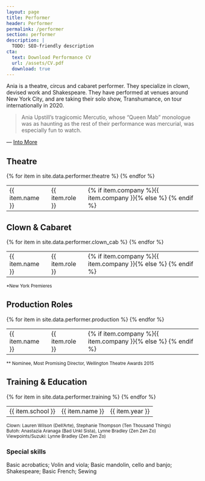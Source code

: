 ```yaml
---
layout: page
title: Performer
header: Performer
permalink: /performer
section: performer
description: |
  TODO: SEO-friendly description
cta:
  text: Download Performance CV
  url: /assets/CV.pdf
  download: true
---
```


Ania is a theatre, circus and cabaret performer. They specialize in clown, devised work and Shakespeare. They have performed at venues around New York City, and are taking their solo show, Transhumance, on tour internationally in 2020.

> Ania Upstill’s tragicomic Mercutio, whose “Queen Mab” monologue was as haunting as the rest of their performance was mercurial, was especially fun to watch.

— [Into More](https://www.intomore.com/culture/rj-is-an-all-women-and-genderqueer-feminist-retelling-of-romeo-juliet)


## Theatre

<!-- TODO: fix the layout of the table on mobile -->
<table>
  <tbody>
    {% for item in site.data.performer.theatre %}
      <tr>
        <td>{{ item.name }}</td>
        <td>{{ item.role }}</td>
        <td>{% if item.company %}{{ item.company }}{% else %}&nbsp;{% endif %}</td>
      </tr>
    {% endfor %}
  </tbody>
</table>

## Clown & Cabaret

<table>
  <tbody>
    {% for item in site.data.performer.clown_cab %}
      <tr>
        <td>{{ item.name }}</td>
        <td>{{ item.role }}</td>
        <td>{% if item.company %}{{ item.company }}{% else %}&nbsp;{% endif %}</td>
      </tr>
    {% endfor %}
  </tbody>
</table>

<small> \*New York Premieres</small>

## Production Roles

<table>
  <tbody>
    {% for item in site.data.performer.production %}
      <tr>
        <td>{{ item.name }}</td>
        <td>{{ item.role }}</td>
        <td>{% if item.company %}{{ item.company }}{% else %}&nbsp;{% endif %}</td>
      </tr>
    {% endfor %}
  </tbody>
</table>

<small>** Nominee, Most Promising Director, Wellington Theatre Awards 2015 </small>

## Training & Education


<table>
  <tbody>
    {% for item in site.data.performer.training %}
      <tr>
        <td>{{ item.school }}</td>
        <td>{{ item.name }}</td>
        <td>{{ item.year }}</td>
      </tr>
    {% endfor %}
  </tbody>
</table>

<small>Clown: Lauren Wilson (Dell’Arte), Stephanie Thompson (Ten Thousand Things)</small>    
<small>Butoh: Anastazia Aranaga (Bad Unkl Sista), Lynne Bradley (Zen Zen Zo)</small>    
<small>Viewpoints/Suzuki: Lynne Bradley (Zen Zen Zo)</small>


### Special skills

Basic acrobatics; Volin and viola; Basic mandolin, cello and banjo; Shakespeare; Basic French; Sewing
